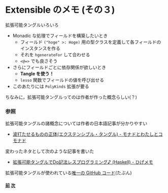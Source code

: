# Extensible のメモ (その３)

拡張可能タングルいろいろ

- Monadic な処理でフィールドを構築したいとき
    - フィールド `("hoge" >: Hoge)` 用の型クラスを定義して各フィールドのインスタンスを作る
    - それを `hgenerateFor` して合わせる
    - `<@=>` でも良さそう
- さらにフィールドごとに依存関係が欲しいとき
    - **Tangle を使う！**
    - `lesso` 関数でフィールドの値を呼び出せる
- このあたりには `PolyKinds` 拡張が要る

ちなみに，拡張可能タングルってのは作者が作った概念らしい(？)

### 参照

拡張可能タングルの諸概念については作者の日本語記事が分かりやすい

- [波打たせるものの正体(エクステンシブル・タングル) - モナドとわたしとコモナド](http://fumieval.hatenablog.com/entry/2016/12/18/181540)

変わったネタとして次のような記事を書いた

- [拡張可能タングルでDo記法レスプログラミング♪ (Haskell) - ひげメモ](https://matsubara0507.github.io/posts/2018-02-22-fun-of-extensible-3.html)

拡張可能タングルが使われている[唯一の GitHub コード](https://github.com/matsubara0507/source-gh-pages/blob/source/app/Rules.hs)(たぶん)

#### [前](./02) [次](./04)
